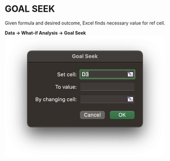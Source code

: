 # GOAL SEEK

Given formula and desired outcome, Excel finds necessary value for ref cell.

**Data &rarr; What-if Analysis &rarr; Goal Seek**
![Goal Seek](/assets/goal-seek.png)
